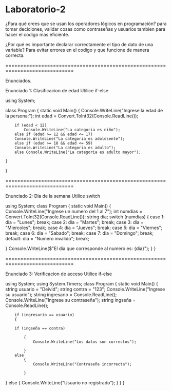 # Laboratorio-2

¿Para qué crees que se usan los operadores lógicos en programación?
para tomar deciciones, validar cosas como contraseñas y usuarios tambien para hacer el codigo mas eficiente.

¿Por qué es importante declarar correctamente el tipo de dato de una variable?
Para evitar errores en el codigo y que funcione de manera correcta.

=============================================================================

Enunciados.

Enunciado 1: Clasificacion de edad
Utilice if-else 

using System;

class Program
{
    static void Main()
    {
        Console.WriteLine("Ingrese la edad de la persona:");
        int edad = Convert.ToInt32(Console.ReadLine());

        if (edad < 12)
            Console.WriteLine("La categoria es niño");
        else if (edad >= 12 && edad <= 17) 
        Console.WriteLine("La categoria es adolesente");
        else if (edad >= 18 && edad <= 59) 
        Console.WriteLine("La categoria es adulto");
        else Console.WriteLine("La categoria es adulto mayor");

    }
}

=============================================================================

Enunciado 2: Dia de la semana
Utilice switch

using System;
class Program
{
    static void Main()
{ 
Console.WriteLine("Ingrese un numero del 1 al 7");
        int numdias = Convert.ToInt32(Console.ReadLine());
string dia;
switch (numdias)
{
        case 1: dia = "Lunes"; break;
        case 2: dia = "Martes"; break;
            case 3: dia = "Miercoles"; break;
            case 4: dia = "Jueves"; break;
            case 5: dia = "Viernes"; break;
            case 6: dia = "Sabado"; break;
            case 7: dia = "Domingo"; break;
            default: dia = "Numero invalido"; break;

}
        Console.WriteLine($"El dia que corresponde al numero es: {dia}");
}
}

=============================================================================

Enunciado 3: Verificacion de acceso
Utilice if-else

using System;
using System.Timers;
class Program
{
    static void Main()
    {
        string usuario = "Deivid";
        string contra = "123";
        Console.WriteLine("Ingrese su usuario");
        string ingresario = Console.ReadLine();
        Console.WriteLine("Ingrese su contraseña");
        string ingseña = Console.ReadLine();

        if (ingresario == usuario)
        {
           
        if (ingseña == contra)
                
            {
                Console.WriteLine("Los datos son correctos");
             
            }
        else
            {
                Console.WriteLine("Contraseña incorrecta");

            }
}
        else
        {
            Console.WriteLine("Usuario no registrado");
        }
    }
}

